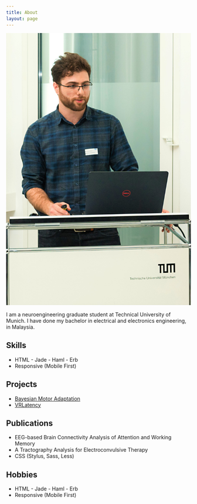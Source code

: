 ```yaml
---
title: About
layout: page
---
```

<!--[Profile Image]({{ site.url }}/{{ site.picture }})-->

![Profile Image](assets/images/coc/mb1.jpg)

<p>I am a neuroengineering graduate student at Technical University of Munich. I have done my bachelor in electrical and electronics engineering, in Malaysia. </p>

<p></p>

<h2>Skills</h2>

<ul class="skill-list">
	<li>HTML - Jade - Haml - Erb</li>
	<li>Responsive (Mobile First)</li>
</ul>

<h2>Projects</h2>

<ul>
	<li><a href="https://github.com/mohammadbashiri/BayesianMotorAdaptation">Bayesian Motor Adaptation</a></li>
	<li><a href="https://github.com/mohammadbashiri/vrlatency">VRLatency</a></li>
</ul>

<h2>Publications</h2>

<ul>
	<li>EEG-based Brain Connectivity Analysis of Attention and Working Memory</li>
	<li>A Tractography Analysis for Electroconvulsive Therapy</li>
	<li>CSS (Stylus, Sass, Less)</li>
</ul>

<h2>Hobbies</h2>

<ul>
	<li>HTML - Jade - Haml - Erb</li>
	<li>Responsive (Mobile First)</li>
</ul>